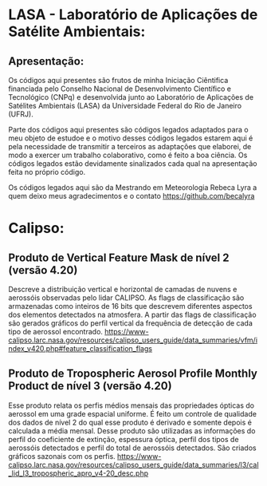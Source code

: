 # LASA - Laboratório de Aplicações de Satélite Ambientais:
## Apresentação:
Os códigos aqui presentes são frutos de minha Iniciação Ciêntifica financiada pelo Conselho Nacional de Desenvolvimento Científico e Tecnológico (CNPq) e desenvolvida junto ao Laboratório de Aplicações de Satélites Ambientais (LASA) da Universidade Federal do Rio de Janeiro (UFRJ).

Parte dos códigos aqui presentes são códigos legados adaptados para o meu objeto de estudoe e o motivo desses códigos legados estarem aqui é pela necessidade de transmitir a terceiros as adaptações que elaborei, de modo a exercer um trabalho colaborativo, como é feito a boa ciência. Os códigos legados estão devidamente sinalizados cada qual na apresentação feita no próprio código.

Os códigos legados aqui são da Mestrando em Meteorologia Rebeca Lyra a quem deixo meus agradecimentos e o contato https://github.com/becalyra

# Calipso:
## Produto de Vertical Feature Mask de nível 2 (versão 4.20)
Descreve a distribuição vertical e horizontal de camadas de nuvens e aerossóis observadas pelo lidar CALIPSO. As flags de classificação são armazenadas como inteiros de 16 bits que descrevem diferentes aspectos dos elementos detectados na atmosfera. A partir das flags de classificação são gerados gráficos do perfil vertical da frequência de detecção de cada tipo de aerossol encontrado. https://www-calipso.larc.nasa.gov/resources/calipso_users_guide/data_summaries/vfm/index_v420.php#feature_classification_flags

## Produto de Tropospheric Aerosol Profile Monthly Product de nível 3 (versão 4.20)
Esse produto relata os perfis médios mensais das propriedades ópticas do aerossol em uma grade espacial uniforme. É feito um controle de qualidade dos dados de nível 2 do qual esse produto é derivado e somente depois é calculada a média mensal. Desse produto são utilizadas as informações do perfil do coeficiente de extinção, espessura óptica, perfil dos tipos de aerossóis detectados e perfil do total de aerossóis detectados. São criados gráficos sazonais com os perfis. https://www-calipso.larc.nasa.gov/resources/calipso_users_guide/data_summaries/l3/cal_lid_l3_tropospheric_apro_v4-20_desc.php
